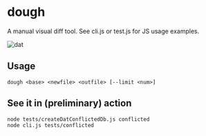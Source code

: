 # dough

A manual visual diff tool. See cli.js or test.js for JS usage examples.

![dat](http://img.shields.io/badge/Development%20sponsored%20by-dat-green.svg?style=flat)

## Usage

```
dough <base> <newfile> <outfile> [--limit <num>]
```

## See it in (preliminary) action
```
node tests/createDatConflictedDb.js conflicted
node cli.js tests/conflicted
```

